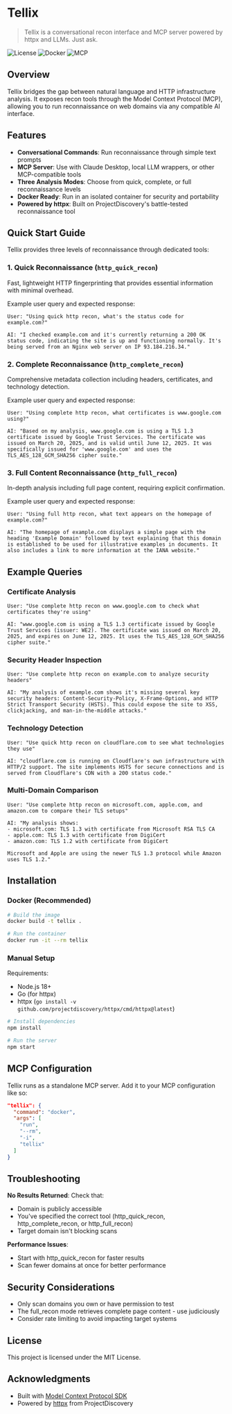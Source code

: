 # Tellix

> Tellix is a conversational recon interface and MCP server powered by httpx and LLMs. Just ask.

![License](https://img.shields.io/badge/license-MIT-blue.svg)
![Docker](https://img.shields.io/badge/docker-compatible-green)
![MCP](https://img.shields.io/badge/MCP-server-purple)

## Overview

Tellix bridges the gap between natural language and HTTP infrastructure analysis. It exposes recon tools through the Model Context Protocol (MCP), allowing you to run reconnaissance on web domains via any compatible AI interface.

## Features

- **Conversational Commands**: Run reconnaissance through simple text prompts
- **MCP Server**: Use with Claude Desktop, local LLM wrappers, or other MCP-compatible tools
- **Three Analysis Modes**: Choose from quick, complete, or full reconnaissance levels
- **Docker Ready**: Run in an isolated container for security and portability
- **Powered by httpx**: Built on ProjectDiscovery's battle-tested reconnaissance tool

## Quick Start Guide

Tellix provides three levels of reconnaissance through dedicated tools:

### 1. Quick Reconnaissance (`http_quick_recon`)

Fast, lightweight HTTP fingerprinting that provides essential information with minimal overhead.

Example user query and expected response:

```
User: "Using quick http recon, what's the status code for example.com?"

AI: "I checked example.com and it's currently returning a 200 OK status code, indicating the site is up and functioning normally. It's being served from an Nginx web server on IP 93.184.216.34."
```

### 2. Complete Reconnaissance (`http_complete_recon`)

Comprehensive metadata collection including headers, certificates, and technology detection.

Example user query and expected response:

```
User: "Using complete http recon, what certificates is www.google.com using?"

AI: "Based on my analysis, www.google.com is using a TLS 1.3 certificate issued by Google Trust Services. The certificate was issued on March 20, 2025, and is valid until June 12, 2025. It was specifically issued for 'www.google.com' and uses the TLS_AES_128_GCM_SHA256 cipher suite."
```

### 3. Full Content Reconnaissance (`http_full_recon`)

In-depth analysis including full page content, requiring explicit confirmation.

Example user query and expected response:

```
User: "Using full http recon, what text appears on the homepage of example.com?"

AI: "The homepage of example.com displays a simple page with the heading 'Example Domain' followed by text explaining that this domain is established to be used for illustrative examples in documents. It also includes a link to more information at the IANA website."
```

## Example Queries

### Certificate Analysis

```
User: "Use complete http recon on www.google.com to check what certificates they're using"

AI: "www.google.com is using a TLS 1.3 certificate issued by Google Trust Services (issuer: WE2). The certificate was issued on March 20, 2025, and expires on June 12, 2025. It uses the TLS_AES_128_GCM_SHA256 cipher suite."
```

### Security Header Inspection

```
User: "Use complete http recon on example.com to analyze security headers"

AI: "My analysis of example.com shows it's missing several key security headers: Content-Security-Policy, X-Frame-Options, and HTTP Strict Transport Security (HSTS). This could expose the site to XSS, clickjacking, and man-in-the-middle attacks."
```

### Technology Detection

```
User: "Use quick http recon on cloudflare.com to see what technologies they use"

AI: "cloudflare.com is running on Cloudflare's own infrastructure with HTTP/2 support. The site implements HSTS for secure connections and is served from Cloudflare's CDN with a 200 status code."
```

### Multi-Domain Comparison

```
User: "Use complete http recon on microsoft.com, apple.com, and amazon.com to compare their TLS setups"

AI: "My analysis shows:
- microsoft.com: TLS 1.3 with certificate from Microsoft RSA TLS CA
- apple.com: TLS 1.3 with certificate from DigiCert
- amazon.com: TLS 1.2 with certificate from DigiCert

Microsoft and Apple are using the newer TLS 1.3 protocol while Amazon uses TLS 1.2."
```

## Installation

### Docker (Recommended)

```bash
# Build the image
docker build -t tellix .

# Run the container
docker run -it --rm tellix
```

### Manual Setup

Requirements:
- Node.js 18+
- Go (for httpx)
- httpx (`go install -v github.com/projectdiscovery/httpx/cmd/httpx@latest`)

```bash
# Install dependencies
npm install

# Run the server
npm start
```

## MCP Configuration

Tellix runs as a standalone MCP server. Add it to your MCP configuration like so:

```json
"tellix": {
  "command": "docker",
  "args": [
    "run",
    "--rm",
    "-i",
    "tellix"
  ]
}
```

## Troubleshooting

**No Results Returned**: Check that:
- Domain is publicly accessible
- You've specified the correct tool (http_quick_recon, http_complete_recon, or http_full_recon)
- Target domain isn't blocking scans

**Performance Issues**:
- Start with http_quick_recon for faster results 
- Scan fewer domains at once for better performance

## Security Considerations

- Only scan domains you own or have permission to test
- The full_recon mode retrieves complete page content - use judiciously
- Consider rate limiting to avoid impacting target systems

## License

This project is licensed under the MIT License.

## Acknowledgments

- Built with [Model Context Protocol SDK](https://modelcontextprotocol.io/introduction)
- Powered by [httpx](https://github.com/projectdiscovery/httpx) from ProjectDiscovery


